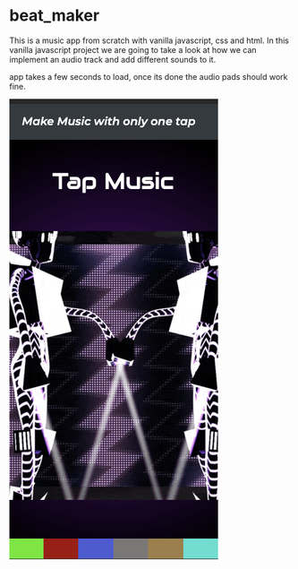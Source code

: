 # beat_maker
This is a music app from scratch with vanilla javascript, css and html.  In this vanilla javascript project we are going to take a look at how we can implement an audio track and add different sounds to it.

app takes a few seconds to load, once its done the audio pads should work fine.

![](css/beats_by_ed.png)
